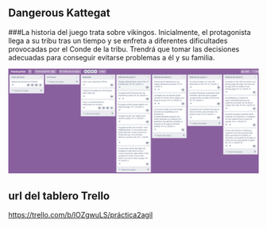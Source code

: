 ## Dangerous Kattegat

###La historia del juego trata sobre vikingos. Inicialmente, el protagonista llega a su tribu tras un tiempo y se enfreta a diferentes dificultades provocadas por el Conde de la tribu. Trendrá que tomar las decisiones adecuadas para conseguir evitarse problemas a él y su familia. 


![Captura Trello](/Trello/Product_Backlog.PNG)


## url del tablero Trello 

https://trello.com/b/lOZgwuLS/práctica2agil
